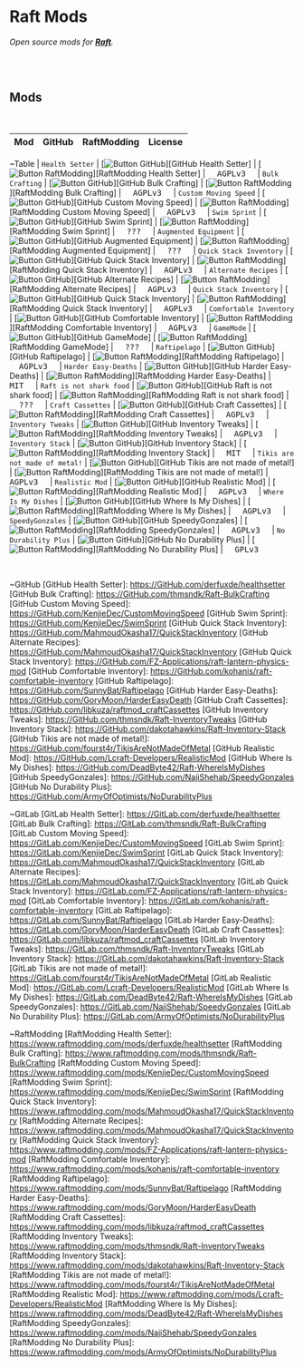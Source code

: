 
# Raft Mods

*Open source mods for **[Raft]**.*

<br>
<br>

## Mods

<br>

| Mod | GitHub | RaftModding | License
|:---:|:------:|:-----------:|:-------:
~Table
| `Health Setter` | [![Button GitHub]][GitHub Health Setter] | [![Button RaftModding]][RaftModding Health Setter] | <kbd>  AGPLv3  </kbd>
| `Bulk Crafting` | [![Button GitHub]][GitHub Bulk Crafting] | [![Button RaftModding]][RaftModding Bulk Crafting] | <kbd>  AGPLv3  </kbd>
| `Custom Moving Speed` | [![Button GitHub]][GitHub Custom Moving Speed] | [![Button RaftModding]][RaftModding Custom Moving Speed] | <kbd>  AGPLv3  </kbd>
| `Swim Sprint` | [![Button GitHub]][GitHub Swim Sprint] | [![Button RaftModding]][RaftModding Swim Sprint] | <kbd>  ???  </kbd>
| `Augmented Equipment` | [![Button GitHub]][GitHub Augmented Equipment] | [![Button RaftModding]][RaftModding Augmented Equipment] | <kbd>  ???  </kbd>
| `Quick Stack Inventory` | [![Button GitHub]][GitHub Quick Stack Inventory] | [![Button RaftModding]][RaftModding Quick Stack Inventory] | <kbd>  AGPLv3  </kbd>
| `Alternate Recipes` | [![Button GitHub]][GitHub Alternate Recipes] | [![Button RaftModding]][RaftModding Alternate Recipes] | <kbd>  AGPLv3  </kbd>
| `Quick Stack Inventory` | [![Button GitHub]][GitHub Quick Stack Inventory] | [![Button RaftModding]][RaftModding Quick Stack Inventory] | <kbd>  AGPLv3  </kbd>
| `Comfortable Inventory` | [![Button GitHub]][GitHub Comfortable Inventory] | [![Button RaftModding]][RaftModding Comfortable Inventory] | <kbd>  AGPLv3  </kbd>
| `GameMode` | [![Button GitHub]][GitHub GameMode] | [![Button RaftModding]][RaftModding GameMode] | <kbd>  ???  </kbd>
| `Raftipelago` | [![Button GitHub]][GitHub Raftipelago] | [![Button RaftModding]][RaftModding Raftipelago] | <kbd>  AGPLv3  </kbd>
| `Harder Easy-Deaths` | [![Button GitHub]][GitHub Harder Easy-Deaths] | [![Button RaftModding]][RaftModding Harder Easy-Deaths] | <kbd>  MIT  </kbd>
| `Raft is not shark food` | [![Button GitHub]][GitHub Raft is not shark food] | [![Button RaftModding]][RaftModding Raft is not shark food] | <kbd>  ???  </kbd>
| `Craft Cassettes` | [![Button GitHub]][GitHub Craft Cassettes] | [![Button RaftModding]][RaftModding Craft Cassettes] | <kbd>  AGPLv3  </kbd>
| `Inventory Tweaks` | [![Button GitHub]][GitHub Inventory Tweaks] | [![Button RaftModding]][RaftModding Inventory Tweaks] | <kbd>  AGPLv3  </kbd>
| `Inventory Stack` | [![Button GitHub]][GitHub Inventory Stack] | [![Button RaftModding]][RaftModding Inventory Stack] | <kbd>  MIT  </kbd>
| `Tikis are not made of metal!` | [![Button GitHub]][GitHub Tikis are not made of metal!] | [![Button RaftModding]][RaftModding Tikis are not made of metal!] | <kbd>  AGPLv3  </kbd>
| `Realistic Mod` | [![Button GitHub]][GitHub Realistic Mod] | [![Button RaftModding]][RaftModding Realistic Mod] | <kbd>  AGPLv3  </kbd>
| `Where Is My Dishes` | [![Button GitHub]][GitHub Where Is My Dishes] | [![Button RaftModding]][RaftModding Where Is My Dishes] | <kbd>  AGPLv3  </kbd>
| `SpeedyGonzales` | [![Button GitHub]][GitHub SpeedyGonzales] | [![Button RaftModding]][RaftModding SpeedyGonzales] | <kbd>  AGPLv3  </kbd>
| `No Durability Plus` | [![Button GitHub]][GitHub No Durability Plus] | [![Button RaftModding]][RaftModding No Durability Plus] | <kbd>  GPLv3  </kbd>

<br>


<!----------------------------------------------------------------------------->

[Raft]: https://raft-game.com/

~GitHub
[GitHub Health Setter]: https://GitHub.com/derfuxde/healthsetter
[GitHub Bulk Crafting]: https://GitHub.com/thmsndk/Raft-BulkCrafting
[GitHub Custom Moving Speed]: https://GitHub.com/KenjieDec/CustomMovingSpeed
[GitHub Swim Sprint]: https://GitHub.com/KenjieDec/SwimSprint
[GitHub Quick Stack Inventory]: https://GitHub.com/MahmoudOkasha17/QuickStackInventory
[GitHub Alternate Recipes]: https://GitHub.com/MahmoudOkasha17/QuickStackInventory
[GitHub Quick Stack Inventory]: https://GitHub.com/FZ-Applications/raft-lantern-physics-mod
[GitHub Comfortable Inventory]: https://GitHub.com/kohanis/raft-comfortable-inventory
[GitHub Raftipelago]: https://GitHub.com/SunnyBat/Raftipelago
[GitHub Harder Easy-Deaths]: https://GitHub.com/GoryMoon/HarderEasyDeath
[GitHub Craft Cassettes]: https://GitHub.com/libkuza/raftmod_craftCassettes
[GitHub Inventory Tweaks]: https://GitHub.com/thmsndk/Raft-InventoryTweaks
[GitHub Inventory Stack]: https://GitHub.com/dakotahawkins/Raft-Inventory-Stack
[GitHub Tikis are not made of metal!]: https://GitHub.com/fourst4r/TikisAreNotMadeOfMetal
[GitHub Realistic Mod]: https://GitHub.com/Lcraft-Developers/RealisticMod
[GitHub Where Is My Dishes]: https://GitHub.com/DeadByte42/Raft-WhereIsMyDishes
[GitHub SpeedyGonzales]: https://GitHub.com/NajiShehab/SpeedyGonzales
[GitHub No Durability Plus]: https://GitHub.com/ArmyOfOptimists/NoDurabilityPlus

~GitLab
[GitLab Health Setter]: https://GitLab.com/derfuxde/healthsetter
[GitLab Bulk Crafting]: https://GitLab.com/thmsndk/Raft-BulkCrafting
[GitLab Custom Moving Speed]: https://GitLab.com/KenjieDec/CustomMovingSpeed
[GitLab Swim Sprint]: https://GitLab.com/KenjieDec/SwimSprint
[GitLab Quick Stack Inventory]: https://GitLab.com/MahmoudOkasha17/QuickStackInventory
[GitLab Alternate Recipes]: https://GitLab.com/MahmoudOkasha17/QuickStackInventory
[GitLab Quick Stack Inventory]: https://GitLab.com/FZ-Applications/raft-lantern-physics-mod
[GitLab Comfortable Inventory]: https://GitLab.com/kohanis/raft-comfortable-inventory
[GitLab Raftipelago]: https://GitLab.com/SunnyBat/Raftipelago
[GitLab Harder Easy-Deaths]: https://GitLab.com/GoryMoon/HarderEasyDeath
[GitLab Craft Cassettes]: https://GitLab.com/libkuza/raftmod_craftCassettes
[GitLab Inventory Tweaks]: https://GitLab.com/thmsndk/Raft-InventoryTweaks
[GitLab Inventory Stack]: https://GitLab.com/dakotahawkins/Raft-Inventory-Stack
[GitLab Tikis are not made of metal!]: https://GitLab.com/fourst4r/TikisAreNotMadeOfMetal
[GitLab Realistic Mod]: https://GitLab.com/Lcraft-Developers/RealisticMod
[GitLab Where Is My Dishes]: https://GitLab.com/DeadByte42/Raft-WhereIsMyDishes
[GitLab SpeedyGonzales]: https://GitLab.com/NajiShehab/SpeedyGonzales
[GitLab No Durability Plus]: https://GitLab.com/ArmyOfOptimists/NoDurabilityPlus

~RaftModding
[RaftModding Health Setter]: https://www.raftmodding.com/mods/derfuxde/healthsetter
[RaftModding Bulk Crafting]: https://www.raftmodding.com/mods/thmsndk/Raft-BulkCrafting
[RaftModding Custom Moving Speed]: https://www.raftmodding.com/mods/KenjieDec/CustomMovingSpeed
[RaftModding Swim Sprint]: https://www.raftmodding.com/mods/KenjieDec/SwimSprint
[RaftModding Quick Stack Inventory]: https://www.raftmodding.com/mods/MahmoudOkasha17/QuickStackInventory
[RaftModding Alternate Recipes]: https://www.raftmodding.com/mods/MahmoudOkasha17/QuickStackInventory
[RaftModding Quick Stack Inventory]: https://www.raftmodding.com/mods/FZ-Applications/raft-lantern-physics-mod
[RaftModding Comfortable Inventory]: https://www.raftmodding.com/mods/kohanis/raft-comfortable-inventory
[RaftModding Raftipelago]: https://www.raftmodding.com/mods/SunnyBat/Raftipelago
[RaftModding Harder Easy-Deaths]: https://www.raftmodding.com/mods/GoryMoon/HarderEasyDeath
[RaftModding Craft Cassettes]: https://www.raftmodding.com/mods/libkuza/raftmod_craftCassettes
[RaftModding Inventory Tweaks]: https://www.raftmodding.com/mods/thmsndk/Raft-InventoryTweaks
[RaftModding Inventory Stack]: https://www.raftmodding.com/mods/dakotahawkins/Raft-Inventory-Stack
[RaftModding Tikis are not made of metal!]: https://www.raftmodding.com/mods/fourst4r/TikisAreNotMadeOfMetal
[RaftModding Realistic Mod]: https://www.raftmodding.com/mods/Lcraft-Developers/RealisticMod
[RaftModding Where Is My Dishes]: https://www.raftmodding.com/mods/DeadByte42/Raft-WhereIsMyDishes
[RaftModding SpeedyGonzales]: https://www.raftmodding.com/mods/NajiShehab/SpeedyGonzales
[RaftModding No Durability Plus]: https://www.raftmodding.com/mods/ArmyOfOptimists/NoDurabilityPlus


<!---------------------------------[ Buttons ]--------------------------------->

[Button RaftModding]: https://img.shields.io/badge/RaftModding-3498db?style=for-the-badge&logoColor=white&logo=Wireshark
[Button GitHub]: https://img.shields.io/badge/GitHub-222222?style=for-the-badge&logoColor=white&logo=GitHub
[Button GitLab]: https://img.shields.io/badge/GitLab-FC6D26?style=for-the-badge&logoColor=white&logo=GitLab
